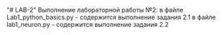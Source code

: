 "# LAB-2" 
Выполнение лабораторной работы №2:
в файле Lab1_python_basics.py - содержится выполнение задания 2.1
в файле lab1_neuron.py - содержится выполнение задания 2.2